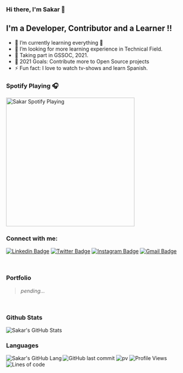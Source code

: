 ### Hi there, I'm Sakar  👋

## I'm a Developer, Contributor and a Learner !!

- 🌱 I’m currently learning everything 🤣
- 👯 I’m looking for more learning experience in Technical Field.
- 🔭 Taking part in GSSOC, 2021.
- 🥅 2021 Goals: Contribute more to Open Source projects
- ⚡ Fun fact: I love to watch tv-shows and learn Spanish.

### Spotify Playing 🎧

[<img src="https://now-playing-codestackr.vercel.app/api/spotify-playing" alt="Sakar Spotify Playing" width="350" />](https://open.spotify.com/album/6wdSf72duVewXTqhYU3Z87?highlight=spotify:track:77Ft1RJngppZlq59B6uP0z)

### Connect with me:

[![Linkedin Badge](https://img.shields.io/badge/-jlim-blue?style=flat&logo=Linkedin&logoColor=white&link=https://www.linkedin.com/in/sakar-mehra-73066a7b/)][linkedin]
[![Twitter Badge](https://img.shields.io/badge/-@__jesslim-1ca0f1?style=flat&labelColor=1ca0f1&logo=twitter&logoColor=white&link=https://twitter.com/sakarmehra)][twitter]
[![Instagram Badge](https://img.shields.io/badge/-@jlim__slam-purple?style=flat&logo=instagram&logoColor=white&link=https://instagram.com/_m_sakar_/)][instagram]
[![Gmail Badge](https://img.shields.io/badge/-jessicalim813-c14438?style=flat&logo=Gmail&logoColor=white&link=mailto:sakarmehra@gmail.com)](mailto:sakarmehra100@gmail.com)

<br />

### Portfolio

> *pending...*

<br />

### Github Stats

  <img align="left" alt="Sakar's GitHub Stats" src="https://github-readme-stats.codestackr.vercel.app/api?username=sakar97&show_icons=true&include_all_commits=true&theme=merko&hide_border=true" />

<br />

### Languages

<img align="left" alt="Sakar's GitHub Lang" src="https://github-readme-stats.vercel.app/api/top-langs/?username=sakar97&layout=compact&langs_count=8&theme=merko" />

[twitter]: https://twitter.com/sakarmehra
[instagram]: https://instagram.com/_m_sakar_
[linkedin]: https://linkedin.com/in/sakar-mehra-73066a7b/

![GitHub last commit](https://img.shields.io/github/last-commit/sakar97/sakar97)
![pv](https://pageview.vercel.app/?github_user=sakar97)
![Profile Views](http://img.shields.io/badge/Profile%20Views-680-blue)
![Lines of code](https://img.shields.io/badge/From%20Hello%20World%20I%27ve%20Written-1.3%20million%20lines%20of%20code-blue)